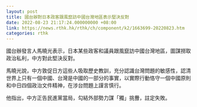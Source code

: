 ```yaml
---
layout: post
title: 國台辦對日本政客跟風竄訪中國台灣地區表示堅決反對
date: 2022-08-23 21:17:24.000000000 +08:00
link: https://news.rthk.hk/rthk/ch/component/k2/1663699-20220823.htm
categories: rthk
---
```


國台辦發言人馬曉光表示，日本某些政客和議員跟風竄訪中國台灣地區，圖謀撈取政治私利，中方對此堅決反對。

馬曉光說，中方敦促日方這些人吸取歷史教訓，充分認識台灣問題的敏感性，認清世界上只有一個中國、台灣是中國的一部分的事實，以實際行動恪守一個中國原則和中日四個政治文件精神，在涉台問題上謹言慎行。

他指出，中方正告民進黨當局，勾結外部勢力謀「獨」挑釁，註定失敗。
